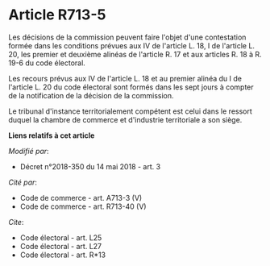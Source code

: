 # Article R713-5

Les décisions de la commission peuvent faire l'objet d'une contestation formée dans les conditions prévues aux IV de
l'article L. 18, I de l'article L. 20, les premier et deuxième alinéas de l'article R. 17 et aux articles R. 18 à R. 19-6 du
code électoral.

Les recours prévus aux IV de l'article L. 18 et au premier alinéa du I de l'article L. 20 du code électoral sont formés dans
les sept jours à compter de la notification de la décision de la commission.

Le tribunal d'instance territorialement compétent est celui dans le ressort duquel la chambre de commerce et d'industrie
territoriale a son siège.

**Liens relatifs à cet article**

_Modifié par_:

  - Décret n°2018-350 du 14 mai 2018 - art. 3

_Cité par_:

  - Code de commerce - art. A713-3 (V)
  - Code de commerce - art. R713-40 (V)

_Cite_:

  - Code électoral - art. L25
  - Code électoral - art. L27
  - Code électoral - art. R*13
